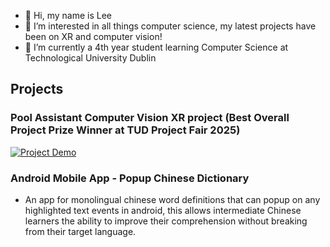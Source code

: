 - 👋 Hi, my name is Lee
- 👀 I’m interested in all things computer science, my latest projects have been on XR and computer vision!
- 🌱 I’m currently a 4th year student learning Computer Science at Technological University Dublin

## **Projects**

### Pool Assistant Computer Vision XR project (Best Overall Project Prize Winner at TUD Project Fair 2025)
 [![Project Demo](http://img.youtube.com/vi/xSxluX3aaK4/hqdefault.jpg)](https://www.youtube.com/watch?v=xSxluX3aaK4)

### Android Mobile App - Popup Chinese Dictionary
- An app for monolingual chinese word definitions that can popup on any highlighted text events in android, this allows intermediate Chinese learners the ability to improve their comprehension without breaking from their target language.
